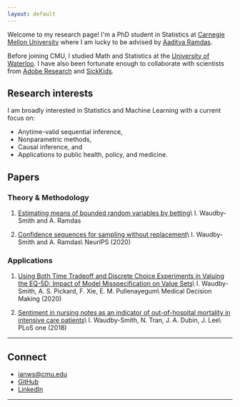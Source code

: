 ```yaml
---
layout: default
---
```


Welcome to my research page! I'm a PhD student in Statistics at [Carnegie Mellon University](http://stat.cmu.edu/) where I am lucky to be advised by [Aaditya Ramdas](http://www.stat.cmu.edu/~aramdas/).

Before joining CMU, I studied Math and Statistics at the [University of Waterloo](https://uwaterloo.ca/statistics-and-actuarial-science/). I have also been fortunate enough to collaborate with scientists from [Adobe Research](https://research.adobe.com/) and [SickKids](https://www.sickkids.ca/).

## Research interests
I am broadly interested in Statistics and Machine Learning with a current focus on:
* Anytime-valid sequential inference,
* Nonparametric methods,
* Causal inference, and
* Applications to public health, policy, and medicine.

## Papers

### Theory & Methodology

1. [Estimating means of bounded random variables by betting](https://arxiv.org/pdf/2010.09686.pdf)\\
	I. Waudby-Smith and A. Ramdas

2. [Confidence sequences for sampling without replacement](https://arxiv.org/pdf/2006.04347.pdf)\\
	I. Waudby-Smith and A. Ramdas\\
	NeurIPS (2020)

### Applications

1. [Using Both Time Tradeoff and Discrete Choice Experiments in Valuing the EQ-5D: Impact of Model Misspecification on Value Sets](https://journals.sagepub.com/doi/full/10.1177/0272989X20924019?casa_token=t1lzCUY2vb0AAAAA%3AxQMLwfFJC5bp7jxtUbYSHpHXeIY9fzZR1vlmq7Xqx7iWKLsK5OFSJYVJHotwrxuxVCo19QCI_S1VTw)\\
	I. Waudby-Smith, A. S. Pickard, F. Xie, E. M. Pullenayegum\\
	Medical Decision Making (2020)

2. [Sentiment in nursing notes as an indicator of out-of-hospital mortality in intensive care patients](https://journals.plos.org/plosone/article?id=10.1371/journal.pone.0198687)\\
	I. Waudby-Smith, N. Tran, J. A. Dubin, J. Lee\\
	PLoS one (2018)

---

## Connect 

* [ianws@cmu.edu](mailto:ianws@cmu.edu)
* [GitHub](https://github.com/wannabesmith)
* [LinkedIn](https://linkedin.com/in/iwaudbysmith)

---

